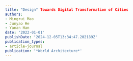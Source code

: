 ```yaml
---
title: "Design" Towards Digital Transformation of Cities
authors:
- Mingrui Mao
- Junyao He
- Yanan Han
date: '2022-01-01'
publishDate: '2024-12-05T13:34:47.202189Z'
publication_types:
- article-journal
publication: '*World Architecture*'
---
```

